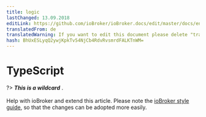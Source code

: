 ```yaml
---
title: logic
lastChanged: 13.09.2018
editLink: https://github.com/ioBroker/ioBroker.docs/edit/master/docs/en/logic/typescript.md
translatedFrom: de
translatedWarning: If you want to edit this document please delete "translatedFrom" field, elsewise this document will be translated automatically again
hash: BhUxESLyqQ2ywjKpkTv54NjCb4RdvRvsmrdFALKTnWM=
---
```

# TypeScript
?> ***This is a wildcard*** . <br><br> Help with ioBroker and extend this article. Please note the [ioBroker style guide](community/styleguidedoc), so that the changes can be adopted more easily.